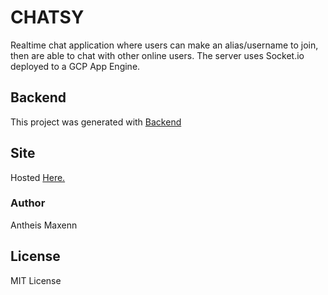 # CHATSY

Realtime chat application where users can make an alias/username to join, then are able to chat with other online users. The server uses Socket.io deployed to a GCP App Engine.

## Backend

This project was generated with [Backend](https://github.com/AntheisMaxenn/Chatsy1.0-backend)

## Site

Hosted [Here.](https://chatsy-65da0.web.app/start)

### Author

Antheis Maxenn

## License

MIT License
